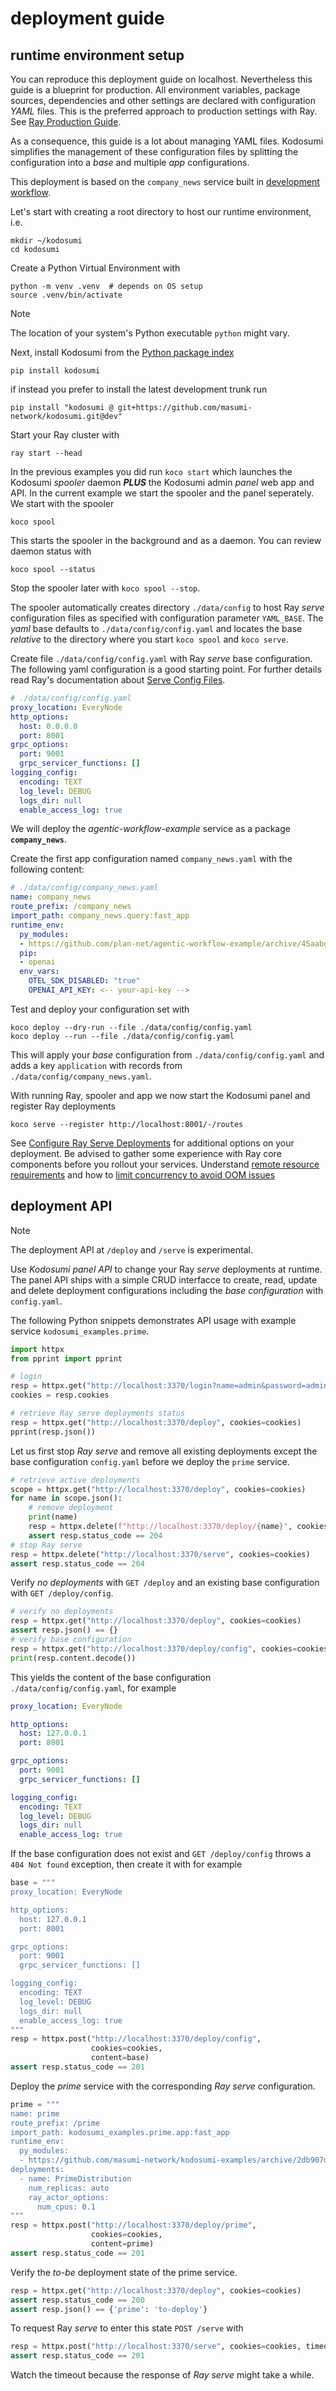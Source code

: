 # deployment guide

## runtime environment setup

You can reproduce this deployment guide on localhost. Nevertheless this guide is a blueprint for production. All environment variables, package sources, dependencies and other settings are declared with configuration _YAML_ files. This is the preferred approach to production settings with Ray. See [Ray Production Guide](https://docs.ray.io/en/latest/serve/production-guide/index.html).

As a consequence, this guide is a lot about managing YAML files. Kodosumi simplifies the management of these configuration files by splitting the configuration into a _base_ and multiple _app_ configurations. 

This deployment is based on the `company_news` service built in [development workflow](./develop.md).

Let's start with creating a root directory to host our runtime environment, i.e.

    mkdir ~/kodosumi
    cd kodosumi

Create a Python Virtual Environment with

    python -m venv .venv  # depends on OS setup
    source .venv/bin/activate

> [!NOTE]
> The location of your system's Python executable `python` might vary. 

Next, install Kodosumi from the [Python package index](https://pypi.org/)

    pip install kodosumi

if instead you prefer to install the latest development trunk run

    pip install "kodosumi @ git+https://github.com/masumi-network/kodosumi.git@dev" 

Start your Ray cluster with

    ray start --head

In the previous examples you did run `koco start` which launches the Kodosumi _spooler_ daemon ***PLUS*** the Kodosumi admin _panel_ web app and API. In the current example we start the spooler and the panel seperately. We start with the spooler

    koco spool

This starts the spooler in the background and as a daemon. You can review daemon status with

    koco spool --status

Stop the spooler later with `koco spool --stop`.

The spooler automatically creates directory `./data/config` to host Ray _serve_ configuration files as specified with configuration parameter `YAML_BASE`. The _yaml_ base defaults to `./data/config/config.yaml` and locates the base _relative_ to the directory where you start `koco spool` and `koco serve`.

Create file `./data/config/config.yaml` with Ray _serve_ base configuration. The following yaml configuration is a good starting point. For further details read Ray's documentation about [Serve Config Files](https://docs.ray.io/en/latest/serve/production-guide/config.html#serve-in-production-config-file).

```yaml
# ./data/config/config.yaml
proxy_location: EveryNode
http_options:
  host: 0.0.0.0
  port: 8001
grpc_options:
  port: 9001
  grpc_servicer_functions: []
logging_config:
  encoding: TEXT
  log_level: DEBUG
  logs_dir: null
  enable_access_log: true
```

We will deploy the _agentic-workflow-example_ service as a package **`company_news`**.

Create the first app configuration named `company_news.yaml` with the following content:

```yaml
# ./data/config/company_news.yaml
name: company_news
route_prefix: /company_news
import_path: company_news.query:fast_app
runtime_env: 
  py_modules:
  - https://github.com/plan-net/agentic-workflow-example/archive/45aabddf234cf8beb7118b400e7cb567776e458a.zip
  pip:
  - openai
  env_vars:
    OTEL_SDK_DISABLED: "true"
    OPENAI_API_KEY: <-- your-api-key -->
```

Test and deploy your configuration set with

    koco deploy --dry-run --file ./data/config/config.yaml
    koco deploy --run --file ./data/config/config.yaml

This will apply your _base_ configuration from `./data/config/config.yaml` and adds a key `application` with records from `./data/config/company_news.yaml`.

With running Ray, spooler and app we now start the Kodosumi panel and register Ray deployments

    koco serve --register http://localhost:8001/-/routes

See [Configure Ray Serve Deployments](https://docs.ray.io/en/latest/serve/configure-serve-deployment.html) for additional options on your deployment. Be advised to gather some experience with Ray core components before you rollout your services. Understand [remote resource requirements](https://docs.ray.io/en/latest/ray-core/scheduling/resources.html#resource-requirements) and how to [limit concurrency to avoid OOM issues](https://docs.ray.io/en/latest/ray-core/patterns/limit-running-tasks.html#pattern-using-resources-to-limit-the-number-of-concurrently-running-tasks)


## deployment API

> [!NOTE]
> The deployment API at `/deploy` and `/serve` is experimental.

Use _Kodosumi panel API_ to change your Ray _serve_ deployments at runtime. The panel API ships with a simple CRUD interfacce to create, read, update and delete deployment configurations including the _base configuration_ with `config.yaml`.

The following Python snippets demonstrates API usage with example service `kodosumi_examples.prime`.

```python
import httpx
from pprint import pprint

# login
resp = httpx.get("http://localhost:3370/login?name=admin&password=admin")
cookies = resp.cookies

# retrieve Ray serve deployments status
resp = httpx.get("http://localhost:3370/deploy", cookies=cookies)
pprint(resp.json())
```

Let us first stop _Ray serve_ and remove all existing deployments except the base configuration `config.yaml` before we deploy the `prime` service.

```python
# retrieve active deployments
scope = httpx.get("http://localhost:3370/deploy", cookies=cookies)
for name in scope.json():
    # remove deployment
    print(name)
    resp = httpx.delete(f"http://localhost:3370/deploy/{name}", cookies=cookies)
    assert resp.status_code == 204
# stop Ray serve
resp = httpx.delete("http://localhost:3370/serve", cookies=cookies)
assert resp.status_code == 204
```

Verify _no deployments_ with `GET /deploy` and an existing base configuration with `GET /deploy/config`.

```python
# verify no deployments
resp = httpx.get("http://localhost:3370/deploy", cookies=cookies)
assert resp.json() == {}
# verify base configuration
resp = httpx.get("http://localhost:3370/deploy/config", cookies=cookies)
print(resp.content.decode())
```

This yields the content of the base configuration `./data/config/config.yaml`, for example

```yaml
proxy_location: EveryNode

http_options:
  host: 127.0.0.1
  port: 8001

grpc_options:
  port: 9001
  grpc_servicer_functions: []

logging_config:
  encoding: TEXT
  log_level: DEBUG
  logs_dir: null
  enable_access_log: true
```

If the base configuration does not exist and `GET /deploy/config` throws a `404 Not found` exception, then create it with for example

```python
base = """
proxy_location: EveryNode

http_options:
  host: 127.0.0.1
  port: 8001

grpc_options:
  port: 9001
  grpc_servicer_functions: []

logging_config:
  encoding: TEXT
  log_level: DEBUG
  logs_dir: null
  enable_access_log: true
"""
resp = httpx.post("http://localhost:3370/deploy/config", 
                  cookies=cookies,
                  content=base)
assert resp.status_code == 201
```

Deploy the _prime_ service with the corresponding _Ray serve_ configuration.

```python
prime = """
name: prime
route_prefix: /prime
import_path: kodosumi_examples.prime.app:fast_app
runtime_env: 
  py_modules:
  - https://github.com/masumi-network/kodosumi-examples/archive/2db907d955de65bed5dde6513f6359aeb18ebff1.zip
deployments:
  - name: PrimeDistribution
    num_replicas: auto
    ray_actor_options:
      num_cpus: 0.1
"""
resp = httpx.post("http://localhost:3370/deploy/prime", 
                  cookies=cookies,
                  content=prime)
assert resp.status_code == 201
```

Verify the _to-be_ deployment state of the prime service.

```python
resp = httpx.get("http://localhost:3370/deploy", cookies=cookies)
assert resp.status_code == 200
assert resp.json() == {'prime': 'to-deploy'}
```

To request Ray _serve_ to enter this state `POST /serve` with

```python
resp = httpx.post("http://localhost:3370/serve", cookies=cookies, timeout=30)
assert resp.status_code == 201
```

Watch the timeout because the response of _Ray serve_ might take a while.
